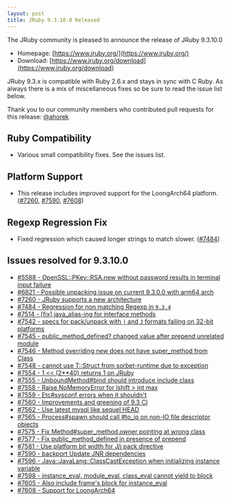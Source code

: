 ```yaml
---
layout: post
title: JRuby 9.3.10.0 Released
---
```


The JRuby community is pleased to announce the release of JRuby 9.3.10.0

* Homepage: [https://www.jruby.org/](https://www.jruby.org/)
* Download: [https://www.jruby.org/download](https://www.jruby.org/download)

JRuby 9.3.x is compatible with Ruby 2.6.x and stays in sync with C Ruby. As always there is a mix of miscellaneous fixes so be sure to read the issue list below.

Thank you to our community members who contributed pull requests for this release: [@ahorek]

Ruby Compatibility
------------------

* Various small compatibility fixes. See the issues list.

Platform Support
----------------

* This release includes improved support for the LoongArch64 platform. ([#7260], [#7590], [#7608])

Regexp Regression Fix
---------------------

* Fixed regression which caused longer strings to match slower. ([#7484])


Issues resolved for 9.3.10.0
----------------------------

- [#5588 - OpenSSL::PKey::RSA.new without password results in terminal input failure](https://github.com/jruby/jruby/issues/5588)
- [#6821 - Possible unpacking issue on current 9.3.0.0 with arm64 arch](https://github.com/jruby/jruby/issues/6821)
- [#7260 - JRuby supports a new architecture](https://github.com/jruby/jruby/issues/7260)
- [#7484 - Regression for non matching Regexp in `9.3.4`](https://github.com/jruby/jruby/issues/7484)
- [#7514 - [fix] java_alias-ing for interface methods](https://github.com/jruby/jruby/pull/7514)
- [#7542 - specs for pack/unpack with `j` and `J` formats failing on 32-bit platforms](https://github.com/jruby/jruby/issues/7542)
- [#7545 - public_method_defined? changed value after prepend unrelated module](https://github.com/jruby/jruby/issues/7545)
- [#7546 - Method overriding new does not have super_method from Class](https://github.com/jruby/jruby/issues/7546)
- [#7548 - cannot use T::Struct from sorbet-runtime due to exception](https://github.com/jruby/jruby/issues/7548)
- [#7554 - 1 << (2**40) returns 1 on JRuby](https://github.com/jruby/jruby/issues/7554)
- [#7555 - UnboundMethod#bind should introduce include class](https://github.com/jruby/jruby/pull/7555)
- [#7558 - Raise NoMemoryError for lshift > int max](https://github.com/jruby/jruby/pull/7558)
- [#7559 - Etc#sysconf errors when it shouldn't](https://github.com/jruby/jruby/pull/7559)
- [#7560 - Improvements and greening of 9.3 CI](https://github.com/jruby/jruby/pull/7560)
- [#7562 - Use latest mysql like sequel HEAD](https://github.com/jruby/jruby/pull/7562)
- [#7565 - Process#spawn should call #to_io on non-IO file descriptor objects](https://github.com/jruby/jruby/issues/7565)
- [#7575 - Fix Method#super_method.owner pointing at wrong class](https://github.com/jruby/jruby/pull/7575)
- [#7577 - Fix public_method_defined in presence of prepend](https://github.com/jruby/jruby/pull/7577)
- [#7581 - Use platform bit width for J/j pack directive](https://github.com/jruby/jruby/pull/7581)
- [#7590 - backport Update JNR dependencies](https://github.com/jruby/jruby/pull/7590)
- [#7596 - Java::JavaLang::ClassCastException when initializing instance variable](https://github.com/jruby/jruby/issues/7596)
- [#7598 - instance_eval, module_eval, class_eval cannot yield to block](https://github.com/jruby/jruby/issues/7598)
- [#7605 - Also include frame's block for instance_eval](https://github.com/jruby/jruby/pull/7605)
- [#7608 - Support for LoongArch64](https://github.com/jruby/jruby/pull/7608)

[@ahorek]: https://github.com/ahorek
[#7260]: https://github.com/jruby/jruby/issues/7260
[#7484]: https://github.com/jruby/jruby/issues/7484
[#7590]: https://github.com/jruby/jruby/pull/7590
[#7608]: https://github.com/jruby/jruby/pull/7608
